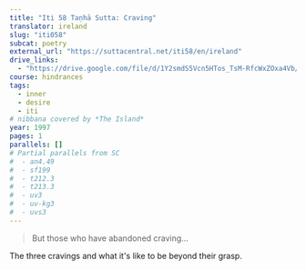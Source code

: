 ```yaml
---
title: "Iti 58 Taṇhā Sutta: Craving"
translator: ireland
slug: "iti058"
subcat: poetry
external_url: "https://suttacentral.net/iti58/en/ireland"
drive_links:
  - "https://drive.google.com/file/d/1Y2smdS5Vcn5HTos_TsM-RfcWxZOxa4Vb/view?usp=drivesdk"
course: hindrances
tags:
  - inner
  - desire
  - iti
# nibbana covered by *The Island*
year: 1997
pages: 1
parallels: []
# Partial parallels from SC
#  - an4.49
#  - sf199
#  - t212.3
#  - t213.3
#  - uv3
#  - uv-kg3
#  - uvs3
---
```


> But those who have abandoned craving...

The three cravings and what it's like to be beyond their grasp.
